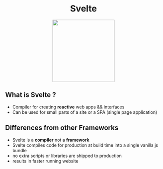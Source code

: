 <h1 align='center'>Svelte</h1>

<p align='center'>
<img src='https://upload.wikimedia.org/wikipedia/commons/thumb/1/1b/Svelte_Logo.svg/199px-Svelte_Logo.svg.png' width="200" />
</p>

## What is Svelte ?

- Compiler for creating **reactive** web apps && interfaces
- Can be used for small parts of a site or a SPA (single page application)

## Differences from other Frameworks

- Svelte is a **compiler** not a **framework**
- Svelte compiles code for production at build time into a single vanilla js bundle
- no extra scripts or libraries are shipped to production
- results in faster running website
